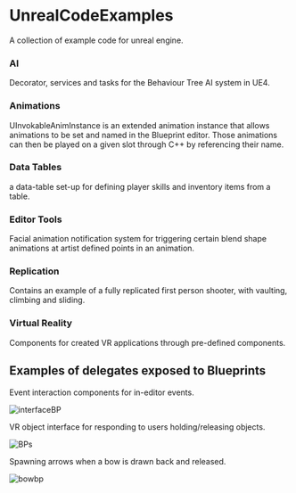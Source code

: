 # UnrealCodeExamples
A collection of example code for unreal engine.

### AI 
Decorator, services and tasks for the Behaviour Tree AI system in UE4.

### Animations
UInvokableAnimInstance is an extended animation instance that allows animations to be set and named in the Blueprint editor.
Those animations can then be played on a given slot through C++ by referencing their name.

### Data Tables
a data-table set-up for defining player skills and inventory items from a table.

### Editor Tools
Facial animation notification system for triggering certain blend shape animations at artist defined points in an animation.

### Replication
Contains an example of a fully replicated first person shooter, with vaulting, climbing and sliding.

### Virtual Reality
Components for created VR applications through pre-defined components.

## Examples of delegates exposed to Blueprints

Event interaction components for in-editor events.

![interfaceBP](https://user-images.githubusercontent.com/8345043/226482498-9cddee97-ee66-4d06-8b8f-0a6863345f7f.png)

VR object interface for responding to users holding/releasing objects.

![BPs](https://user-images.githubusercontent.com/8345043/226482516-12730142-32b3-48f3-812d-006031ce17c0.png)

Spawning arrows when a bow is drawn back and released.

![bowbp](https://user-images.githubusercontent.com/8345043/226482485-4849011a-306a-461b-8627-8565dcf997bd.png)
